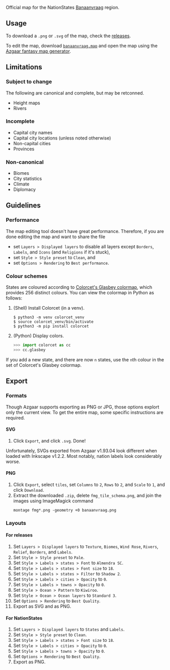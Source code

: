 Official map for the NationStates [Banaanvraag](https://nationstates.net/region=Banaanvraag) region.


## Usage
To download a `.png` or `.svg` of the map, check the [releases](https://github.com/FWDekker/banaanvraag-map/releases).

To edit the map, download [`banaanvraag.map`](https://github.com/FWDekker/banaanvraag-map/blob/main/banaanvraag.map) and open the map using the [Azgaar fantasy map generator](https://azgaar.github.io/Fantasy-Map-Generator/).


## Limitations
### Subject to change
The following are canonical and complete, but may be retconned.

* Height maps
* Rivers

### Incomplete
* Capital city names
* Capital city locations (unless noted otherwise)
* Non-capital cities
* Provinces

### Non-canonical
* Biomes
* City statistics
* Climate
* Diplomacy


## Guidelines
### Performance
The map editing tool doesn't have great performance. Therefore, if you are done editing the map and want to share the file
* set `Layers > Displayed layers` to disable all layers except `Borders`, `Labels`, and `Icons` (and `Religions` if it's stuck),
* set `Style > Style preset` to `Clean`, and
* set `Options > Rendering` to `Best performance`.

### Colour schemes
States are coloured according to [Colorcet's Glasbey colormap](https://colorcet.holoviz.org/user_guide/Categorical.html), which provides 256 distinct colours. You can view the colormap in Python as follows:

1. (Shell) Install Colorcet (in a venv).
   ```shell
   $ python3 -m venv colorcet_venv
   $ source colorcet_venv/bin/activate
   $ python3 -m pip install colorcet
   ```
2. (Python) Display colors.
   ```python
   >>> import colorcet as cc
   >>> cc.glasbey
   ```

If you add a new state, and there are now `n` states, use the `n`th colour in the set of Colorcet's Glasbey colormap.


## Export
### Formats
Though Azgaar supports exporting as PNG or JPG, those options explort only the current view. To get the entire map, some specific instructions are required.

#### SVG
1. Click `Export`, and click `.svg`. Done!

Unfortunately, SVGs exported from Azgaar v1.93.04 look different when loaded with Inkscape v1.2.2. Most notably, nation labels look considerably worse.

#### PNG
1. Click `Export`, select `tiles`, set `Columns` to `2`, `Rows` to `2`, and `Scale` to `1`, and click `Download`.
2. Extract the downloaded `.zip`, delete `fmg_tile_schema.png`, and join the images using ImageMagick command
   ```shell
   montage fmg*.png -geometry +0 banaanvraag.png
   ```

### Layouts
#### For releases
1. Set `Layers > Displayed layers` to `Texture`, `Biomes`, `Wind Rose`, `Rivers`, `Relief`, `Borders`, and `Labels`.
2. Set `Style > Style preset` to `Pale`.
3. Set `Style > Labels > states > Font` to `Almendra SC`.
4. Set `Style > Labels > states > Font size` to `18`.
5. Set `Style > Labels > states > Filter` to `Shadow 2`.
6. Set `Style > Labels > cities > Opacity` to `0`.
7. Set `Style > Labels > towns > Opacity` to `0`.
8. Set `Style > Ocean > Pattern` to `Kiwiroo`.
9. Set `Style > Ocean > Ocean layers` to `Standard 3`.
10. Set `Options > Rendering` to `Best Quality`.
11. Export as SVG and as PNG.

#### For NationStates
1. Set `Layers > Displayed layers` to `States` and `Labels`.
2. Set `Style > Style preset` to `Clean`.
3. Set `Style > Labels > states > Font size` to `18`.
4. Set `Style > Labels > cities > Opacity` to `0`.
5. Set `Style > Labels > towns > Opacity` to `0`.
6. Set `Options > Rendering` to `Best Quality`.
7. Export as PNG.
